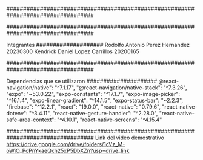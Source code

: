 ##################################################################################

##################################################################################

Integrantes
####################
Rodolfo Antonio Perez Hernandez 20230300
Kendrick Daniel Lopez Carrillos 20200165


##################################################################################

Dependencias que se utilizaron
#####################
@react-navigation/native": "^7.1.17",
    "@react-navigation/native-stack": "^7.3.26",
    "expo": "~53.0.22",
    "expo-constants": "^17.1.7",
    "expo-image-picker": "^16.1.4",
    "expo-linear-gradient": "^14.1.5",
    "expo-status-bar": "~2.2.3",
    "firebase": "^12.2.1",
    "react": "19.0.0",
    "react-native": "0.79.6",
    "react-native-dotenv": "^3.4.11",
    "react-native-gesture-handler": "^2.28.0",
    "react-native-safe-area-context": "^4.10.1",
    "react-native-screens": "^4.15.4"

##################################################################################
Link del video demostrativo
https://drive.google.com/drive/folders/1cVz_M-oWiO_PcPnYkaeQxh25xP5DbXZn?usp=drive_link
